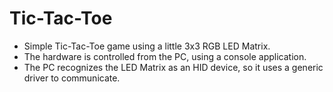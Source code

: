 Tic-Tac-Toe
===========

- Simple Tic-Tac-Toe game using a little 3x3 RGB LED Matrix.
- The hardware is controlled from the PC, using a console application.
- The PC recognizes the LED Matrix as an HID device, so it uses a generic driver to communicate.
